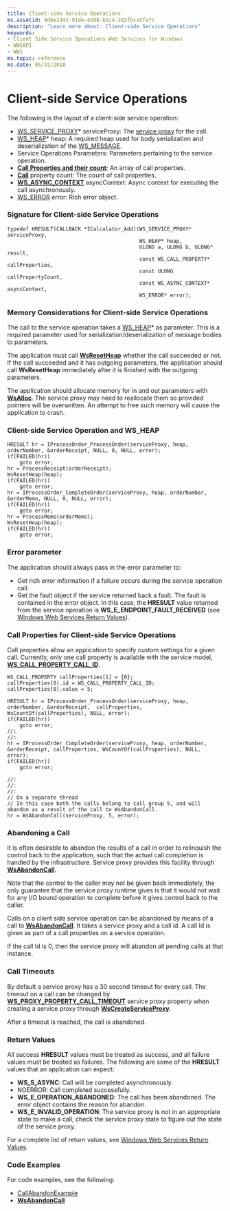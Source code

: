 ```yaml
---
title: Client-side Service Operations
ms.assetid: 9d6e2441-91de-4108-b1c4-282fbca5fe7c
description: "Learn more about: Client-side Service Operations"
keywords:
- Client Side Service Operations Web Services for Windows
- WWSAPI
- WWS
ms.topic: reference
ms.date: 05/31/2018
---
```


# Client-side Service Operations

The following is the layout of a client-side service operation:

-   [WS\_SERVICE\_PROXY](ws-service-proxy.md)\* serviceProxy: The [service proxy](service-proxy.md) for the call.
-   [WS\_HEAP](ws-heap.md)\* heap: A required heap used for body serialization and deserialization of the [WS\_MESSAGE](ws-message.md).
-   Service Operations Parameters: Parameters pertaining to the service operation.
-   [**Call Properties and their count**](/windows/desktop/api/WebServices/ns-webservices-ws_call_property): An array of call properties.
-   [**Call**](/windows/desktop/api/WebServices/ns-webservices-ws_call_property) property count: The count of call properties.
-   [**WS\_ASYNC\_CONTEXT**](/windows/desktop/api/WebServices/ns-webservices-ws_async_context) asyncContext: Async context for executing the call asynchronously.
-   [WS\_ERROR](ws-error.md) error: Rich error object.


### Signature for Client-side Service Operations

``` syntax
typedef HRESULT(CALLBACK *ICalculator_Add)(WS_SERVICE_PROXY* serviceProxy, 
                                           WS_HEAP* heap, 
                                           ULONG a, ULONG b, ULONG* result, 
                                           const WS_CALL_PROPERTY* callProperties, 
                                           const ULONG callPropertyCount, 
                                           const WS_ASYNC_CONTEXT* asyncContext, 
                                           WS_ERROR* error);
```

### Memory Considerations for Client-side Service Operations

The call to the service operation takes a [WS\_HEAP](ws-heap.md)\* as parameter. This is a required parameter used for serialization/deserialization of message bodies to parameters.

The application must call [**WsResetHeap**](/windows/desktop/api/WebServices/nf-webservices-wsresetheap) whether the call succeeded or not. If the call succeeded and it has outgoing parameters, the application should call **WsResetHeap** immediately after it is finished with the outgoing parameters.

The application should allocate memory for in and out parameters with [**WsAlloc**](/windows/desktop/api/WebServices/nf-webservices-wsalloc). The service proxy may need to reallocate them so provided pointers will be overwritten. An attempt to free such memory will cause the application to crash.

### Client-side Service Operation and WS\_HEAP

``` syntax
HRESULT hr = IProcessOrder_ProcessOrder(serviceProxy, heap, orderNumber, &orderReceipt, NULL, 0, NULL, error);
if(FAILED(hr))
    goto error;
hr = ProcessReceipt(orderReceipt);
WsResetHeap(heap);
if(FAILED(hr))
    goto error;
hr = IProcessOrder_CompleteOrder(serviceProxy, heap, orderNumber, &orderMemo, NULL, 0, NULL, error);
if(FAILED(hr))
    goto error;
hr = ProcessMemo(orderMemo);
WsResetHeap(heap);
if(FAILED(hr))
    goto error;
```

### Error parameter

The application should always pass in the error parameter to:

-   Get rich error information if a failure occurs during the service operation call.
-   Get the fault object if the service returned back a fault. The fault is contained in the error object. In this case, the **HRESULT** value returned from the service operation is **WS\_E\_ENDPOINT\_FAULT\_RECEIVED** (see [Windows Web Services Return Values](windows-web-services-return-values.md)).

### Call Properties for Client-side Service Operations

Call properties allow an application to specify custom settings for a given call. Currently, only one call property is available with the service model, [**WS\_CALL\_PROPERTY\_CALL\_ID**](/windows/desktop/api/WebServices/ne-webservices-ws_call_property_id).

``` syntax
WS_CALL_PROPERTY callProperties[1] = {0};
callProperties[0].id = WS_CALL_PROPERTY_CALL_ID;
callProperties[0].value = 5;

HRESULT hr = IProcessOrder_ProcessOrder(serviceProxy, heap, orderNumber, &orderReceipt,  callProperties, WsCountOf(callProperties), NULL, error);
if(FAILED(hr))
    goto error;
//:
//:
hr = IProcessOrder_CompleteOrder(serviceProxy, heap, orderNumber, &orderReceipt, callProperties, WsCountOf(callProperties), NULL, error);
if(FAILED(hr))
    goto error;

//:
//:
//:
// On a separate thread 
// In this case both the calls belong to call group 5, and will abandon as a result of the call to WsAbandonCall. 
hr = WsAbandonCall(serviceProxy, 5, error);
```

### Abandoning a Call

It is often desirable to abandon the results of a call in order to relinquish the control back to the application, such that the actual call completion is handled by the infrastructure. Service proxy provides this facility through [**WsAbandonCall**](/windows/desktop/api/WebServices/nf-webservices-wsabandoncall).

Note that the control to the caller may not be given back immediately, the only guarantee that the service proxy runtime gives is that it would not wait for any I/O bound operation to complete before it gives control back to the caller.

Calls on a client side service operation can be abandoned by means of a call to [**WsAbandonCall**](/windows/desktop/api/WebServices/nf-webservices-wsabandoncall). It takes a service proxy and a call id. A call Id is given as part of a call properties on a service operation.

If the call Id is 0, then the service proxy will abandon all pending calls at that instance.

### Call Timeouts

By default a service proxy has a 30 second timeout for every call. The timeout on a call can be changed by [**WS\_PROXY\_PROPERTY\_CALL\_TIMEOUT**](/windows/desktop/api/WebServices/ne-webservices-ws_proxy_property_id) service proxy property when creating a service proxy through [**WsCreateServiceProxy**](/windows/desktop/api/WebServices/nf-webservices-wscreateserviceproxy).

After a timeout is reached, the call is abandoned.

### Return Values

All success **HRESULT** values must be treated as success, and all failure values must be treated as failures. The following are some of the **HRESULT** values that an application can expect:

-   **WS\_S\_ASYNC**: Call will be completed asynchronously.
-   NOERROR: Call completed successfully.
-   **WS\_E\_OPERATION\_ABANDONED**: The call has been abandoned. The error object contains the reason for abandon.
-   **WS\_E\_INVALID\_OPERATION**: The service proxy is not in an appropriate state to make a call, check the service proxy state to figure out the state of the service proxy.

For a complete list of return values, see [Windows Web Services Return Values](windows-web-services-return-values.md).

### Code Examples

For code examples, see the following:

-   [CallAbandonExample](callabandonexample.md)
-   [**WsAbandonCall**](/windows/desktop/api/WebServices/nf-webservices-wsabandoncall)

 

 




